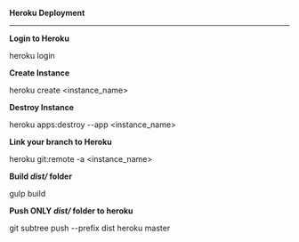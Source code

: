 **Heroku Deployment**

___

**Login to Heroku**

heroku login

**Create Instance**

heroku create <instance_name>

**Destroy Instance**

heroku apps:destroy --app <instance_name>

**Link your branch to Heroku**

heroku git:remote -a <instance_name>

**Build *dist/* folder**

gulp build

**Push ONLY *dist/* folder to heroku**

git subtree push --prefix dist heroku master




